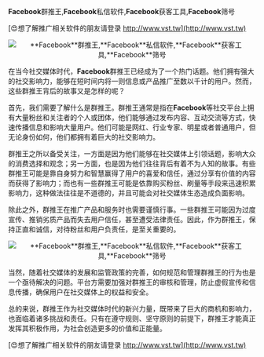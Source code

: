 **Facebook**群推王,**Facebook**私信软件,**Facebook**获客工具,**Facebook**筛号

[😍想了解推广相关软件的朋友请登录 http://www.vst.tw](http://www.vst.tw)

 <center><img src="https://vst.tw/MP4/tuiguang/png/8.png" alt="**Facebook**群推王,**Facebook**私信软件,**Facebook**获客工具,**Facebook**筛号"></center>

在当今社交媒体时代，**Facebook**群推王已经成为了一个热门话题。他们拥有强大的社交影响力，能够在短时间内将一则信息或产品推广至数以千计的用户。然而，这些群推王背后的故事又是怎样的呢？

首先，我们需要了解什么是群推王。群推王通常是指在**Facebook**等社交平台上拥有大量粉丝和关注者的个人或团体，他们能够通过发布内容、互动交流等方式，快速传播信息和影响大量用户。他们可能是网红、行业专家、明星或者普通用户，但无论身份如何，他们都拥有着巨大的社交影响力。

群推王之所以备受关注，一方面是因为他们能够在社交媒体上引领话题，影响大众的消费选择和观念；另一方面，也是因为他们往往背后有着不为人知的故事。有些群推王可能是靠自身努力和智慧赢得了用户的喜爱和信任，通过分享有价值的内容而获得了影响力；而也有一些群推王可能是依靠购买粉丝、刷量等手段来迅速积累影响力，这种做法往往是不道德的，并且可能会对社交媒体生态造成负面影响。

除此之外，群推王在推广产品和服务时也需要谨慎行事。一些群推王可能因为过度宣传、推销劣质产品而失去用户信任，甚至遭受法律责任。因此，作为群推王，保持正直和诚信，对待粉丝和用户负责任，是至关重要的。

 <center><img src="https://vst.tw/MP4/tuiguang/png/2.png" alt="**Facebook**群推王,**Facebook**私信软件,**Facebook**获客工具,**Facebook**筛号"></center>

当然，随着社交媒体的发展和监管政策的完善，如何规范和管理群推王的行为也是一个亟待解决的问题。平台方需要加强对群推王的审核和管理，防止虚假宣传和信息传播，确保用户在社交媒体上的权益和安全。

总的来说，群推王作为社交媒体时代的新兴力量，既带来了巨大的商机和影响力，也面临着诸多挑战和责任。只有在遵守规则、坚守原则的前提下，群推王才能真正发挥其积极作用，为社会创造更多的价值和正能量。

[😍想了解推广相关软件的朋友请登录 http://www.vst.tw](http://www.vst.tw)



